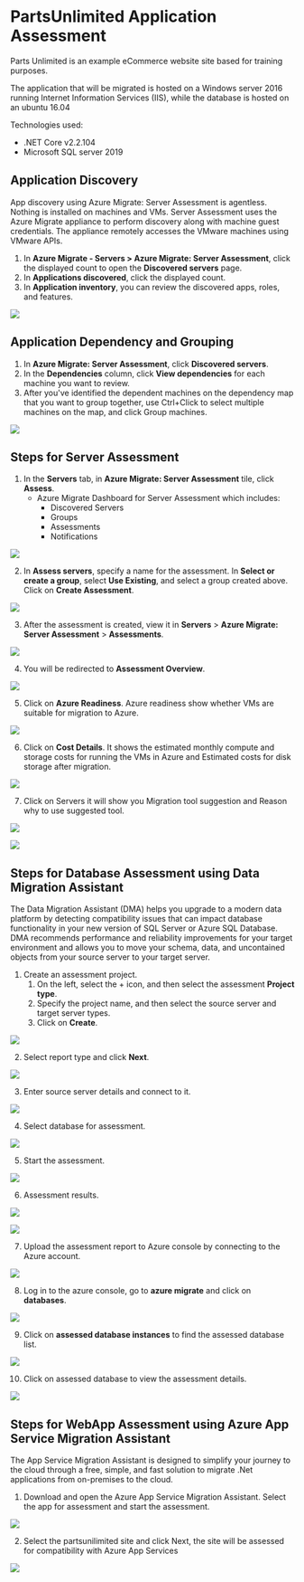 # PartsUnlimited Application Assessment
Parts Unlimited is an example eCommerce website site based for training purposes.

The application that will be migrated is hosted on a Windows server 2016 running Internet Information Services (IIS), while the database is hosted on an ubuntu 16.04

Technologies used:
 - .NET Core v2.2.104
 - Microsoft SQL server 2019

## Application Discovery
App discovery using Azure Migrate: Server Assessment is agentless. Nothing is installed on machines and VMs. Server Assessment uses the Azure Migrate appliance to perform discovery along with machine guest credentials. The appliance remotely accesses the VMware machines using VMware APIs.

1. In **Azure Migrate - Servers > Azure Migrate: Server Assessment**, click the displayed count to open the **Discovered servers** page.
2. In **Applications discovered**, click the displayed count.
3. In **Application inventory**, you can review the discovered apps, roles, and features.

<kbd>
  <img src="https://github.com/Click2Cloud/Azure-Migrate/blob/master/images/partsunlimited/Application%20Discovery%20for%20Partsunlimited.png?raw=true">
</kbd></p>

## Application Dependency and Grouping

1. In **Azure Migrate: Server Assessment**, click **Discovered servers**.
2. In the **Dependencies** column, click **View dependencies** for each machine you want to review.
3. After you've identified the dependent machines on the dependency map that you want to group together, use Ctrl+Click to select multiple machines on the map, and click Group machines.

<kbd>
  <img src="https://github.com/Click2Cloud/Azure-Migrate/blob/master/images/partsunlimited/Application%20Dependency%20for%20PartsUnlimited.png?raw=true">
</kbd></p>

## Steps for Server Assessment
1. In the **Servers** tab, in **Azure Migrate: Server Assessment** tile, click **Assess**.
    - Azure Migrate Dashboard for Server Assessment which includes:
        - Discovered Servers
        - Groups
        - Assessments
        - Notifications

<kbd>
  <img src="https://github.com/Click2Cloud/Azure-Migrate/blob/master/images/partsunlimited/server-assessment-1.png?raw=true">
</kbd></p>

2. In **Assess servers**, specify a name for the assessment. In **Select or create a group**, select **Use Existing**, and select a group created above. Click on **Create Assessment**.

<kbd>
  <img src="https://github.com/Click2Cloud/Azure-Migrate/blob/master/images/partsunlimited/server-assessment-2.png?raw=true">
</kbd></p>

3. After the assessment is created, view it in **Servers** > **Azure Migrate: Server Assessment** > **Assessments**.

<kbd>
  <img src="https://github.com/Click2Cloud/Azure-Migrate/blob/master/images/partsunlimited/server-assessment-3.png?raw=true">
</kbd></p>

4. You will be redirected to **Assessment Overview**.

<kbd>
  <img src="https://github.com/Click2Cloud/Azure-Migrate/blob/master/images/partsunlimited/server-assessment-4.png?raw=true">
</kbd></p>

5. Click on **Azure Readiness**.
Azure readiness show whether VMs are suitable for migration to Azure.

<kbd>
  <img src="https://github.com/Click2Cloud/Azure-Migrate/blob/master/images/partsunlimited/server-assessment-5.png?raw=true">
</kbd></p>

6. Click on **Cost Details**.
It shows the estimated monthly compute and storage costs for running the VMs in Azure and Estimated costs for disk storage after migration.

<kbd>
  <img src="https://github.com/Click2Cloud/Azure-Migrate/blob/master/images/partsunlimited/server-assessment-6.png?raw=true">
</kbd></p>

7. Click on Servers it will show you Migration tool suggestion and Reason why to use suggested tool.

<kbd>
  <img src="https://github.com/Click2Cloud/Azure-Migrate/blob/master/images/partsunlimited/server-assessment-7a.png?raw=true">
</kbd></p>

<kbd>
  <img src="https://github.com/Click2Cloud/Azure-Migrate/blob/master/images/partsunlimited/server-assessment-7b.png?raw=true">
</kbd></p>

## Steps for Database Assessment using Data Migration Assistant

The Data Migration Assistant (DMA) helps you upgrade to a modern data platform by detecting compatibility issues that can impact database functionality in your new version of SQL Server or Azure SQL Database. DMA recommends performance and reliability improvements for your target environment and allows you to move your schema, data, and uncontained objects from your source server to your target server.

1. Create an assessment project.
   1.  On the left, select the + icon, and then select the assessment **Project type**.
   2. Specify the project name, and then select the source server and target server types.
   3. Click on **Create**.

<kbd>
  <img src="https://github.com/Click2Cloud/Azure-Migrate/blob/master/images/partsunlimited/database-assessment-1.png?raw=true">
</kbd></p>

2. Select report type and click **Next**.

<kbd>
  <img src="https://github.com/Click2Cloud/Azure-Migrate/blob/master/images/partsunlimited/database-assessment-2.png?raw=true">
</kbd></p>

3. Enter source server details and connect to it.

<kbd>
  <img src="https://github.com/Click2Cloud/Azure-Migrate/blob/master/images/partsunlimited/database-assessment-3.png?raw=true">
</kbd></p>

4. Select database for assessment.

<kbd>
  <img src="https://github.com/Click2Cloud/Azure-Migrate/blob/master/images/partsunlimited/database-assessment-4.png?raw=true">
</kbd></p>

5. Start the assessment.

<kbd>
  <img src="https://github.com/Click2Cloud/Azure-Migrate/blob/master/images/partsunlimited/database-assessment-5.png?raw=true">
</kbd></p>

6. Assessment results.

<kbd>
  <img src="https://github.com/Click2Cloud/Azure-Migrate/blob/master/images/partsunlimited/database-assessment-6a.png?raw=true">
</kbd></p>

<kbd>
  <img src="https://github.com/Click2Cloud/Azure-Migrate/blob/master/images/partsunlimited/database-assessment-6b.png?raw=true">
</kbd></p>

7. Upload the assessment report to Azure console by connecting to the Azure account.

<kbd>
  <img src="https://github.com/Click2Cloud/Azure-Migrate/blob/master/images/partsunlimited/database-assessment-7.png?raw=true">
</kbd></p>

8. Log in to the azure console, go to **azure migrate** and click on **databases**.

<kbd>
  <img src="https://github.com/Click2Cloud/Azure-Migrate/blob/master/images/partsunlimited/database-assessment-8.png?raw=true">
</kbd></p>

9. Click on **assessed database instances** to find the assessed database list.

<kbd>
  <img src="https://github.com/Click2Cloud/Azure-Migrate/blob/master/images/partsunlimited/database-assessment-9.png?raw=true">
</kbd></p>

10. Click on assessed database to view the assessment details.

<kbd>
  <img src="https://github.com/Click2Cloud/Azure-Migrate/blob/master/images/partsunlimited/database-assessment-10.png?raw=true">
</kbd></p>

## Steps for WebApp Assessment using Azure App Service Migration Assistant

The App Service Migration Assistant is designed to simplify your journey to the cloud through a free, simple, and fast solution to migrate .Net applications from on-premises to the cloud.

1. Download and open the Azure App Service Migration Assistant. Select the app for assessment and start the assessment.

<kbd>
  <img src="https://github.com/Click2Cloud/Azure-Migrate/blob/master/images/partsunlimited/app-assessment-1.png?raw=true">
</kbd></p>

2. Select the partsunilimited site and click Next, the site will be assessed for compatibility with Azure App Services

<kbd>
  <img src="https://github.com/Click2Cloud/Azure-Migrate/blob/master/images/partsunlimited/app-assessment-2.png?raw=true">
</kbd></p>
